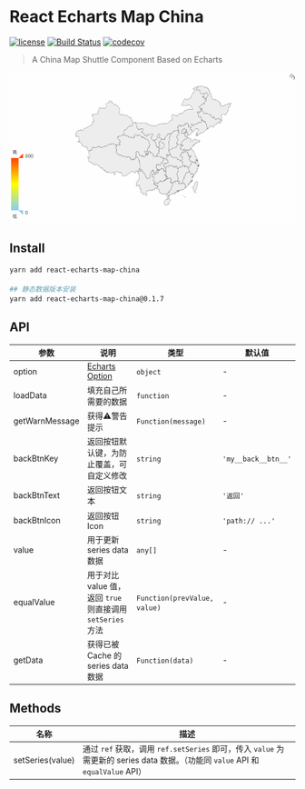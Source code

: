 # React Echarts Map China

[![license](https://img.shields.io/github/license/zongzi531/react-echarts-map-china.svg)](https://github.com/zongzi531/react-echarts-map-china/blob/master/LICENSE)
[![Build Status](https://travis-ci.org/zongzi531/react-echarts-map-china.svg?branch=master)](https://travis-ci.org/zongzi531/react-echarts-map-china)
[![codecov](https://codecov.io/gh/zongzi531/react-echarts-map-china/branch/master/graph/badge.svg)](https://codecov.io/gh/zongzi531/react-echarts-map-china)

> A China Map Shuttle Component Based on Echarts

![demo](./demo.gif)

## Install

```bash
yarn add react-echarts-map-china

## 静态数据版本安装
yarn add react-echarts-map-china@0.1.7
```

## API

| 参数 | 说明 | 类型 | 默认值 |
| ------ | ------ | ------ | ------ |
| option | [Echarts Option](https://echarts.baidu.com/option.html) | `object` | - |
| loadData | 填充自己所需要的数据 | `function` | - |
| getWarnMessage | 获得⚠️警告提示 | `Function(message)` | - |
| backBtnKey | 返回按钮默认键，为防止覆盖，可自定义修改 | `string` | `'my__back__btn__'` |
| backBtnText | 返回按钮文本 | `string` | `'返回'` |
| backBtnIcon | 返回按钮 Icon | `string` | `'path:// ...'` |
| value | 用于更新 series data 数据 | `any[]` | - |
| equalValue | 用于对比 value 值，返回 `true` 则直接调用 `setSeries` 方法 | `Function(prevValue, value)` | - |
| getData | 获得已被 Cache 的 series data 数据 | `Function(data)` | - |

## Methods

| 名称 | 描述 |
| ------ | ------ |
| setSeries(value) | 通过 `ref` 获取，调用 `ref.setSeries` 即可，传入 `value` 为需更新的 series data 数据。（功能同 `value` API 和 `equalValue` API） |
